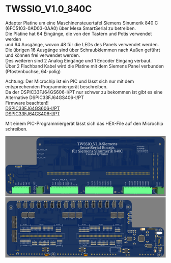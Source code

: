 # TWSSIO_V1.0_840C

Adapter Platine um eine Maschinensteuertafel Siemens Sinumerik 840 C  (6FC5103-0AD03-0AA0) über Mesa SmartSerial zu betreiben.  
Die Platine hat 64 Eingänge, die von den Tastern und Potis verwendet werden  
und 64 Ausgänge, wovon 48 für die LEDs des Panels verwendet werden.  
Die übrigen 16 Ausgänge sind über Schraubklemmen nach Außen geführt und können frei verwendet werden.  
Des weiteren sind 2 Analog Eingänge und 1 Encoder Eingang verbaut.  
Über 2 Flachband Kabel wird die Platine mit dem Siemens Panel verbunden (Pfostenbuchse, 64-polig)  




Achtung: Der Microchip ist ein PIC und lässt sich nur mit dem entsprechenden Programmiergerät beschreiben.  
Da der DSPIC33FJ64GS606-I/PT nur schwer zu bekommen ist gibt es eine Alternative DSPIC33FJ64GS406-I/PT  
Firmware beachten!!  
[DSPIC33FJ64GS606-I/PT](/Firmware/SmartSerial_IO_GS606.hex)  
[DSPIC33FJ64GS406-I/PT](/Firmware/SmartSerial_IO_GS406.hex)  
  
Mit einem PIC-Programmiergerät lässt sich das HEX-File auf den Microchip schreiben.

![This is an image](/Bilder/1.png)
![This is an image](/Bilder/2.png)

